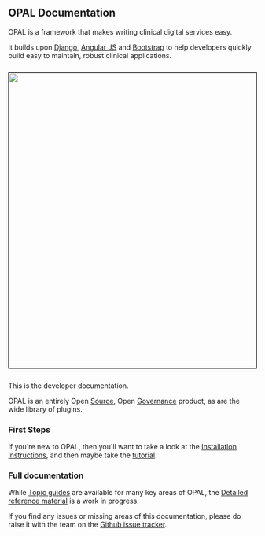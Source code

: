 ## OPAL Documentation

OPAL is a framework that makes writing clinical digital services easy.

It builds upon [Django](https://djangoproject.com/), [Angular JS](https://angularjs.org/) 
and [Bootstrap](http://getbootstrap.com/) to help developers quickly build easy to maintain,
robust clinical applications.

<img src="/img/clinical.advice.png" width="600px;" style="margin: 12px auto; border: 1px solid black;"/>

This is the developer documentation.

OPAL is an entirely Open [Source](https://github.com/openhealthcare/opal), 
Open [Governance](https://github.com/openhealthcare/opal/issues) product, as are the wide library of plugins.

### First Steps

If you're new to OPAL, then you'll want to take a look at the
[Installation instructions](installation.md), and then maybe take the 
[tutorial](tutorial.md).

### Full documentation

While [Topic guides](guides/topic-guides.md) are available for many key areas of OPAL,
the [Detailed reference material](reference/reference_guides.md) is a work in progress.

If you find any issues or missing areas of this documentation, please do raise it with the
team on the [Github issue tracker](https://github.com/openhealthcare/opal/issues).
